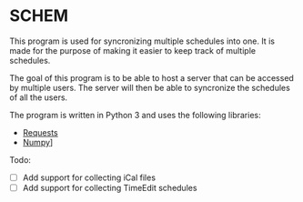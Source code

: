 # SCHEM
This program is used for syncronizing multiple schedules into one. It is made for the purpose of making it easier to keep track of multiple schedules.

The goal of this program is to be able to host a server that can be accessed by multiple users. The server will then be able to syncronize the schedules of all the users.

The program is written in Python 3 and uses the following libraries:
* [Requests](https://pypi.org/project/requests/)
* [Numpy](https://pypi.org/project/numpy/)]

Todo: 

- [ ] Add support for collecting iCal files
- [ ] Add support for collecting TimeEdit schedules